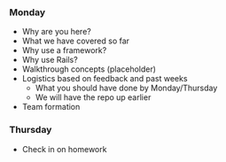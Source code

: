 ### Monday
- Why are you here?
- What we have covered so far
- Why use a framework?
- Why use Rails?
- Walkthrough concepts (placeholder)
- Logistics based on feedback and past weeks
  - What you should have done by Monday/Thursday
  - We will have the repo up earlier
- Team formation

### Thursday
- Check in on homework
